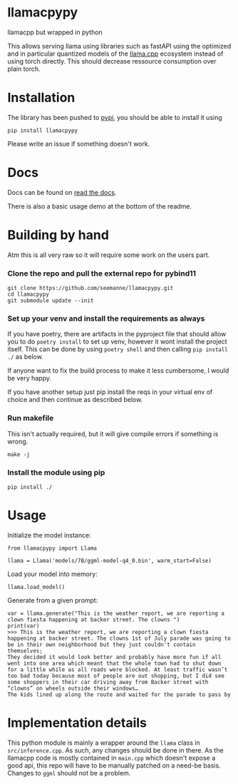 # llamacpypy
llamacpp but wrapped in python

This allows serving llama using libraries such as fastAPI using the optimized and in particular quantized models of the [llama.cpp](https://github.com/ggerganov/llama.cpp) ecosystem instead of using torch directly. This should decrease ressource consumption over plain torch.

# Installation

The library has been pushed to [pypi](https://pypi.org/project/llamacpypy/), you should be able to install it using 
```
pip install llamacpypy
```
Please write an issue if something doesn't work.

# Docs

Docs can be found on [read the docs](https://llamacpypy.readthedocs.io/en/latest/).

There is also a basic usage demo at the bottom of the readme.

# Building by hand

Atm this is all very raw so it will require some work on the users part.

### Clone the repo and pull the external repo for pybind11

```
git clone https://github.com/seemanne/llamacpypy.git
cd llamacpypy
git submodule update --init
```

### Set up your venv and install the requirements as always

If you have poetry, there are artifacts in the pyproject file that should allow you to do `poetry install` to set up venv, however it wont install the project itself. This can be done by using `poetry shell` and then calling `pip install ./` as below.

If anyone want to fix the build process to make it less cumbersome, I would be very happy.

If you have another setup just pip install the reqs in your virtual env of choice and then continue as described below. 

### Run makefile 

This isn't actually required, but it will give compile errors if something is wrong.
```
make -j
```

### Install the module using pip 

```
pip install ./
```

# Usage

Initialize the model instance:
```
from llamacpypy import Llama

llama = Llama('models/7B/ggml-model-q4_0.bin', warm_start=False)
```
Load your model into memory:
```
llama.load_model()
```
Generate from a given prompt:
```
var = llama.generate("This is the weather report, we are reporting a clown fiesta happening at backer street. The clowns ")
print(var)
>>> This is the weather report, we are reporting a clown fiesta happening at backer street. The clowns 1st of July parade was going to be in their own neighborhood but they just couldn't contain themselves;
They decided it would look better and probably have more fun if all went into one area which meant that the whole town had to shut down for a little while as all roads were blocked. At least traffic wasn’t too bad today because most of people are out shopping, but I did see some shoppers in their car driving away from Backer street with “clowns” on wheels outside their windows…
The kids lined up along the route and waited for the parade to pass by
```

# Implementation details

This python module is mainly a wrapper around the `llama` class in `src/inference.cpp`. As such, any changes should be done in there. 
As the llamacpp code is mostly contained in `main.cpp` which doesn't expose a good api, this repo will have to be manually patched on a need-be basis. Changes to `ggml` should not be a problem.